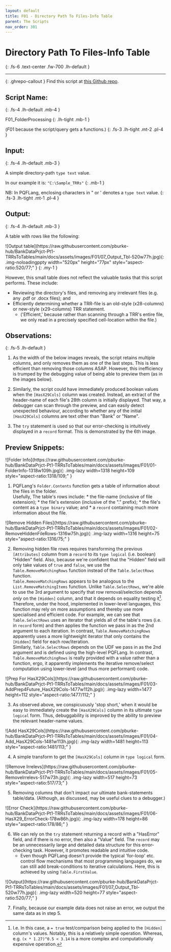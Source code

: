 ```yaml
---
layout: default
title: F01 - Directory Path To Files-Info Table 
parent: The Scripts
nav_order: 301
---
```


# Directory Path To Files-Info Table  
{: .fs-6 .text-center .fw-700 .lh-default }

---

<div markdown="1" >

{: .ghrepo-callout }
Find this script at [this Github repo].

[this Github repo]: https://github.com/pburke-hub/BankDataPrjct-Pt1-TRRsToTables/tree/main/BankDataPt1-Scripts 

</div>
<!-- {: .ghrepo-callout }
	Find this script at [this Github repo].{: .fs-5 .pl-5 } -->
<!-- <blockquote markdown="1" >
	<p markdown="1" class="ghrepo-callout fs-5 pl-5">Find this script at [this Github repo].</p>
</blockquote> -->

## Script Name:
{: .fs-4 .lh-default .mb-4 }

F01_FolderProcessing
{: .lh-tight .mb-1 }

(*F*01 because the script/query gets a functions.)
{: .fs-3 .lh-tight .mt-2 .pl-4 }

## Input:
{: .fs-4 .lh-default .mb-3 }

A simple directory-path `type text` value.  

In our example it is: `"C:\Sample_TRRs"`
{: .mb-1 }

NB: In PQFLang, enclosing characters in " or ' denotes a `type text` value. 
{: .fs-3 .lh-tight .mt-1 .pl-4 }

## Output: 
{: .fs-4 .lh-default .mb-3 }

<!-- Can get below link via: https://github.com/pburke-hub/BankDataPrjct-Pt1-TRRsToTables/blob/main/docs/assets/images/F01/07_Output_Tbl-520w77h.jpg?raw-true i.e. the ?raw=true url query parameter-->

A table with rows like the following:

<div markdown="1" class="scrolling-div-class my-1">
![Output table](https://raw.githubusercontent.com/pburke-hub/BankDataPrjct-Pt1-TRRsToTables/main/docs/assets/images/F01/07_Output_Tbl-520w77h.jpg){: .img-noloadingppty width="520px" height="77px" style="aspect-ratio:520/77;" }
{: .my-1 }
</div>

However, this small table does not reflect the valuable tasks that this script performs. These include: 
* Reviewing the directory's files, and removing any irrelevant files (e.g. any .pdf or .docx files); and
* Efficiently determining whether a TRR-file is an old-style (x28-columns) or new-style (x29-columns) TRR statement. 
  * ('Efficient,' because rather than scanning through a TRR's entire file, we only read in a precisely specified cell-location within the file.)


## Observations: 
{: .fs-5 .lh-default }

1. As the width of the below images reveals, the script retains multiple columns, and only removes them as one of the last steps. This is less efficient than removing those columns ASAP. However, this inefficiency is trumped by the debugging value of being able to preview them (as in the images below). 

2. Similarly, the script could have immediately produced boolean values when the `[HasX29Cols]` column was created. Instead, an extract of the header-name of each file's 28th column is initially displayed. That way, a debugger can scan through the preview, and can easily detect unexpected behaviour, according to whether any of the initial `[HasX29Cols]` columns are text other than "Bank" or "Name".

3. The `try` statement is used so that our error-checking is intuitively displayed in a `record` format. This is demonstrated by the 6th image.


## Preview Snippets:

<div markdown="1" class="scrolling-div-class my-1">
![Folder Info](https://raw.githubusercontent.com/pburke-hub/BankDataPrjct-Pt1-TRRsToTables/main/docs/assets/images/F01/01-FolderInfo-1318w109h.jpg){: .img-lazy width=1318 height=109 style="aspect-ratio:1318/109;" }
</div>

1. PQFLang's `Folder.Contents` function gets a table of information about the files in the folder.  
	Usefully, The table's rows include:
		* the file-name (inclusive of file extension); 
		* the file's extension (inclusive of the "." prefix); 
		* the file's content as a `type binary` value; and 
		* a `record` containing much more information about the file.


<div markdown="1" class="scrolling-div-class">
![Remove Hidden Files](https://raw.githubusercontent.com/pburke-hub/BankDataPrjct-Pt1-TRRsToTables/main/docs/assets/images/F01/02-RemoveHiddenFileRows-1316w75h.jpg){: .img-lazy width=1316 height=75 style="aspect-ratio:1316/75;" }
</div>

2. Removing hidden file rows requires transforming the previous `[Attributes]` column from a `record` to its `type logical` (i.e. boolean) "Hidden" field.
	Also, because we're confident that the "Hidden" field will only take values of `true` and `false`, we use the `Table.RemoveMatchingRows` function instead of the `Table.SelectRows` function.  
	`Table.RemoveMatchingRows` appears to be analogous to the `List.RemoveMatchingItems` function. Unlike `Table.SelectRows`, we're able to use the 3rd argument to specify that row removal/selection depends *only* on the `[Hidden]` column, and that it depends on equality testing it[^equal-test]. Therefore, under the hood, implemented in lower-level languages, this function may rely on more assumptions and thereby use more specialised and efficient code.
	For example, we can see that `Table.SelectRows` uses an iterator that yields all of the table's rows (i.e. in `record` form) and then applies the function we pass in as the 2nd argument to each iteration. In contrast, `Table.RemoveMatchingRows` apparently uses a more lightweight iterator that only contains the `[Hidden]` field for each row/iteration.  
	Similarly, `Table.SelectRows` depends on the UDF we pass in as the 2nd argument and is defined using the high-level PQFLang. In contrast, `Table.RemoveMatchingRows` is really provided with a value rather than a function, ergo, it apparently implements the iterative remove/select computation using lower-level (and thus more performant) code.
[^equal-test]: I.e. In this case, a `= true` test/comparison being applied to the `[Hidden]` column's values. Notably, this is a relatively simple operation. Whereas, e.g. `(x * 1.27)^0.5 < 3.14` is a more complex and computationally expensive operation.

<div markdown="1" class="scrolling-div-class">
![Prep For HasX29Cols](https://raw.githubusercontent.com/pburke-hub/BankDataPrjct-Pt1-TRRsToTables/main/docs/assets/images/F01/03-AddPrep4Future_HasX29Cols-1477w112h.jpg){: .img-lazy width=1477 height=112 style="aspect-ratio:1477/112;" }
</div>

3. As observed above, we conspicuously 'stop short,' when it would be easy to immediately create the `[HasX29Cols]` column in its ultimate `type logical` form. Thus, debuggability is improved by the ability to preview the relevant header-name values.


<div markdown="1" class="scrolling-div-class">
![Add HasX29Cols](https://raw.githubusercontent.com/pburke-hub/BankDataPrjct-Pt1-TRRsToTables/main/docs/assets/images/F01/04-Add_HasX29Cols-1481w113h.jpg){: .img-lazy width=1481 height=113 style="aspect-ratio:1481/113;" }
</div>

4. A simple transform to get the `[HasX29Cols]` column in `type logical` form.


<div markdown="1" class="scrolling-div-class">
![Remove Irrelevs](https://raw.githubusercontent.com/pburke-hub/BankDataPrjct-Pt1-TRRsToTables/main/docs/assets/images/F01/05-RemoveIrrelevs-517w73h.jpg){: .img-lazy width=517 height=73 style="aspect-ratio:517/73;" }
</div>

5. Removing columns that don't impact our ultimate bank-statements table/data. (Although, as discussed, may be useful clues to a debugger.)


<div markdown="1" class="scrolling-div-class">
![Error Check](https://raw.githubusercontent.com/pburke-hub/BankDataPrjct-Pt1-TRRsToTables/main/docs/assets/images/F01/06-HasX29_ErrorCheck-178w86h.jpg){: .img-lazy width=178 height=86 style="aspect-ratio:178/86;" }
</div>

6. We can rely on the `try` statement returning a record with a "HasError" field, and if there is no error, then also a "Value" field. The `record` may be an unnecessarily large and detailed data structure for this error-checking task. However, it promotes readable and intuitive code.
	* Even though PQFLang doesn't provide the typical 'for-loop' etc. control flow mechanisms that most programming languages do, we can still add break-conditions to iterative calculations. Here, this is achieved by using `Table.FirstValue`.


<div markdown="1" class="scrolling-div-class">
![Output](https://raw.githubusercontent.com/pburke-hub/BankDataPrjct-Pt1-TRRsToTables/main/docs/assets/images/F01/07_Output_Tbl-520w77h.jpg){: .img-lazy width=520 height=77 style="aspect-ratio:520/77;" }
</div>

7. Finally, because our example data does not raise an error, we output the same data as in step 5.
